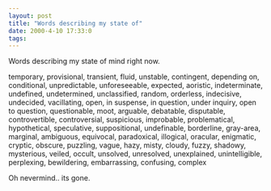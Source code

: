 ```yaml
---
layout: post
title: "Words describing my state of"
date: 2000-4-10 17:33:0
tags: 
---
```


Words describing my state of mind right now.

temporary, provisional, transient, fluid, unstable, contingent, depending on, conditional, unpredictable, unforeseeable, expected, aoristic, indeterminate, undefined, undetermined, unclassified, random, orderless, indecisive, undecided, vacillating, open, in suspense, in question, under inquiry, open to question, questionable, moot, arguable, debatable, disputable, controvertible, controversial, suspicious, improbable, problematical, hypothetical, speculative, suppositional, undefinable, borderline, gray-area, marginal, ambiguous, equivocal, paradoxical, illogical, oracular, enigmatic, cryptic, obscure, puzzling, vague, hazy, misty, cloudy, fuzzy, shadowy, mysterious, veiled, occult, unsolved, unresolved, unexplained, unintelligible, perplexing, bewildering, embarrassing, confusing, complex

Oh nevermind.. its gone.

